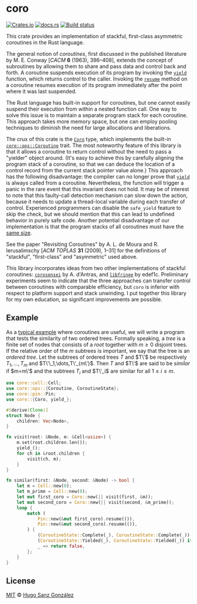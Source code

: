 # coro

[![Crates.io](https://img.shields.io/crates/v/coro)](https://crates.io/crates/coro)
[![docs.rs](https://img.shields.io/docsrs/coro)](https://docs.rs/coro)
[![Build status](https://github.com/hsanzg/coro/actions/workflows/test.yml/badge.svg)](https://github.com/hsanzg/coro/actions/)

<!-- These link definitions take precedence over matching ones below. -->
[`yield`]: https://docs.rs/coro/latest/coro/fn.yield_.html
[`resume`]: https://docs.rs/coro/latest/coro/struct.Coro.html#method.resume
[`Coro`]: https://docs.rs/coro/latest/coro/struct.Coro.html
[`core::ops::Coroutine`]: https://doc.rust-lang.org/nightly/core/ops/trait.Coroutine.html
[same size]: https://docs.rs/coro/latest/coro/constant.STACK_SIZE.html

<!-- The following section is autogenerated by the cargo-sync-readme utility;
     to modify its contents, update the crate documentation in the `src/lib.rs`
     file and run the `cargo sync-readme` command. -->

<!-- cargo-sync-readme start -->

This crate provides an implementation of stackful, first-class asymmetric
coroutines in the Rust language.

The general notion of _coroutines_, first discussed in the published
literature by M. E. Conway \[_CACM_ **6** (1963), 396–408], extends the
concept of subroutines by allowing them to share and pass data and control
back and forth. A coroutine suspends execution of its program by invoking
the [`yield`] function, which returns control to the caller. Invoking the
[`resume`] method on a coroutine resumes execution of its program
immediately after the point where it was last suspended.

The Rust language has built-in support for coroutines, but one cannot easily
suspend their execution from within a nested function call. One way to solve
this issue is to maintain a separate program stack for each coroutine. This
approach takes more memory space, but one can employ pooling techniques to
diminish the need for large allocations and liberations.

The crux of this crate is the [`Coro`] type, which implements the built-in
[`core::ops::Coroutine`] trait. The most noteworthy feature of this library
is that it allows a coroutine to return control without the need to pass
a "yielder" object around. (It's easy to achieve this by carefully aligning
the program stack of a coroutine, so that we can deduce the location of a
control record from the current stack pointer value alone.) This approach
has the following disadvantage: the compiler can no longer prove that
[`yield`] is always called from a coroutine. Nevertheless, the function
will trigger a panic in the rare event that this invariant does not hold.
It may be of interest to note that this faulty-call detection mechanism can
slow down the action, because it needs to update a thread-local variable
during each transfer of control. Experienced programmers can disable the
`safe_yield` feature to skip the check, but we should mention that this
can lead to undefined behavior in purely safe code. Another potential
disadvantage of our implementation is that the program stacks of all
coroutines must have the [same size].

See the paper "Revisiting Coroutines" by A. L. de Moura and R. Ierusalimschy
\[_ACM TOPLAS_ **31** (2009), 1–31] for the definitions of "stackful",
"first-class" and "asymmetric" used above.

This library incorporates ideas from two other implementations of stackful
coroutines: [`corosensei`] by A. d'Antras, and [`libfringe`] by edef1c.
Preliminary experiments seem to indicate that the three approaches can
transfer control between coroutines with comparable efficiency, but `coro`
is inferior with respect to platform support and stack unwinding. I put
together this library for my own education, so significant improvements
are possible.

## Example

As a [typical example] where coroutines are useful, we will write a program
that tests the similarity of two ordered trees. Formally speaking, a _tree_
is a finite set of nodes that consists of a _root_ together with $m\ge0$
disjoint trees. If the relative order of the $m$ subtrees is important, we
say that the tree is an _ordered tree_. Let the subtrees of ordered trees
$T$ and $T\'$ be respectively $T_1,\dots,T_m$ and $T\'\_1,\dots,T\'_{m\'}$.
Then $T$ and $T\'$ are said to be _similar_ if $m=m\'$ and the subtrees
$T_i$ and $T\'_i$ are similar for all $1\le i\le m$.

```rust
use core::cell::Cell;
use core::ops::{Coroutine, CoroutineState};
use core::pin::Pin;
use coro::{Coro, yield_};

#[derive(Clone)]
struct Node {
    children: Vec<Node>,
}

fn visit(root: &Node, m: &Cell<usize>) {
    m.set(root.children.len());
    yield_();
    for ch in &root.children {
        visit(ch, m);
    }
}

fn similar(first: &Node, second: &Node) -> bool {
    let m = Cell::new(0);
    let m_prime = Cell::new(0);
    let mut first_coro = Coro::new(|| visit(first, &m));
    let mut second_coro = Coro::new(|| visit(second, &m_prime));
    loop {
        match (
            Pin::new(&mut first_coro).resume(()),
            Pin::new(&mut second_coro).resume(()),
        ) {
            (CoroutineState::Complete(_), CoroutineState::Complete(_)) => return true,
            (CoroutineState::Yielded(_), CoroutineState::Yielded(_)) if m == m_prime => {}
            _ => return false,
        };
    }
}
```

[`yield`]: yield_
[`resume`]: Coro::resume
[same size]: STACK_SIZE
[`libfringe`]: https://github.com/edef1c/libfringe
[`corosensei`]: https://github.com/Amanieu/corosensei
[typical example]: https://research.swtch.com/coro

<!-- cargo-sync-readme end -->

## License

[MIT](LICENSE) &copy; [Hugo Sanz González](https://hgsg.me)
